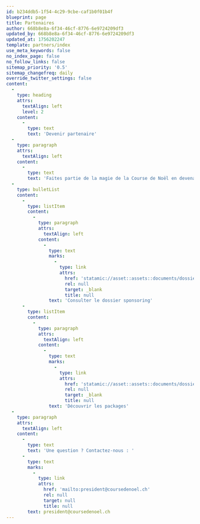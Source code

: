 ```yaml
---
id: b234ddb5-1f54-4c29-9cbe-caf1b0f01b4f
blueprint: page
title: Partenaires
author: 668b8e8a-6f34-46cf-8776-6e9724209df3
updated_by: 668b8e8a-6f34-46cf-8776-6e9724209df3
updated_at: 1756202247
template: partners/index
use_meta_keywords: false
no_index_page: false
no_follow_links: false
sitemap_priority: '0.5'
sitemap_changefreq: daily
override_twitter_settings: false
content:
  -
    type: heading
    attrs:
      textAlign: left
      level: 2
    content:
      -
        type: text
        text: 'Devenir partenaire'
  -
    type: paragraph
    attrs:
      textAlign: left
    content:
      -
        type: text
        text: 'Faites partie de la magie de la Course de Noël en devenant notre partenaire. Soutenez un événement unique et partagez un moment de joie et de convivialité avec des milliers de participants.'
  -
    type: bulletList
    content:
      -
        type: listItem
        content:
          -
            type: paragraph
            attrs:
              textAlign: left
            content:
              -
                type: text
                marks:
                  -
                    type: link
                    attrs:
                      href: 'statamic://asset::assets::documents/dossier_sponsoring-2025-online.pdf'
                      rel: null
                      target: _blank
                      title: null
                text: 'Consulter le dossier sponsoring'
      -
        type: listItem
        content:
          -
            type: paragraph
            attrs:
              textAlign: left
            content:
              -
                type: text
                marks:
                  -
                    type: link
                    attrs:
                      href: 'statamic://asset::assets::documents/dossier_sponsoring-packages-2025.pdf'
                      rel: null
                      target: _blank
                      title: null
                text: 'Découvrir les packages'
  -
    type: paragraph
    attrs:
      textAlign: left
    content:
      -
        type: text
        text: 'Une question ? Contactez-nous : '
      -
        type: text
        marks:
          -
            type: link
            attrs:
              href: 'mailto:president@coursedenoel.ch'
              rel: null
              target: null
              title: null
        text: president@coursedenoel.ch
---
```

